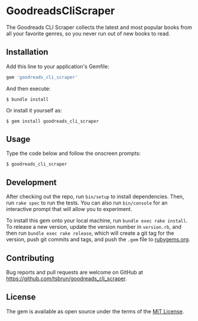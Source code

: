 # GoodreadsCliScraper

The Goodreads CLI Scraper collects the latest and most popular books from all your favorite genres, so you never run out of new books to read. 

## Installation

Add this line to your application's Gemfile:

```ruby
gem 'goodreads_cli_scraper'
```

And then execute:

    $ bundle install

Or install it yourself as:

    $ gem install goodreads_cli_scraper

## Usage

Type the code below and follow the onscreen prompts:

```
$ goodreads_cli_scraper
```

## Development

After checking out the repo, run `bin/setup` to install dependencies. Then, run `rake spec` to run the tests. You can also run `bin/console` for an interactive prompt that will allow you to experiment.

To install this gem onto your local machine, run `bundle exec rake install`. To release a new version, update the version number in `version.rb`, and then run `bundle exec rake release`, which will create a git tag for the version, push git commits and tags, and push the `.gem` file to [rubygems.org](https://rubygems.org).

## Contributing

Bug reports and pull requests are welcome on GitHub at https://github.com/tsbrun/goodreads_cli_scraper.


## License

The gem is available as open source under the terms of the [MIT License](https://opensource.org/licenses/MIT).
